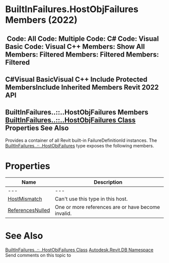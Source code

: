 # BuiltInFailures.HostObjFailures Members (2022)

﻿
 Code: All Code: Multiple Code: C# Code: Visual Basic Code: Visual C++  Members: Show All Members: Filtered Members: Filtered Members: Filtered   
---  
C#Visual BasicVisual C++
Include Protected MembersInclude Inherited Members
Revit 2022 API  
---  
BuiltInFailures..::..HostObjFailures Members  
[BuiltInFailures..::..HostObjFailures Class](e772a146-47dd-2d11-eae4-b84c7577c912.md "BuiltInFailures.HostObjFailures Class") Properties See Also  
---  
Provides a container of all Revit built-in FailureDefinitionId instances.
The [BuiltInFailures..::..HostObjFailures](e772a146-47dd-2d11-eae4-b84c7577c912.md "BuiltInFailures.HostObjFailures Class") type exposes the following members.
# Properties
| Name | Description |
| --- | --- |
| --- | --- | --- |
| [HostMismatch](659e52bd-7f85-ca60-5891-84b7e077257a.md "HostMismatch Property") | Can't use this type in this host. |
| [ReferencesNulled](8996b597-7f8b-20a1-a8be-419f830b0c5a.md "ReferencesNulled Property") | One or more references are or have become invalid. |

# See Also
[BuiltInFailures..::..HostObjFailures Class](e772a146-47dd-2d11-eae4-b84c7577c912.md "BuiltInFailures.HostObjFailures Class")
[Autodesk.Revit.DB Namespace](87546ba7-461b-c646-cbb1-2cb8f5bff8b2.md "Autodesk.Revit.DB Namespace")
Send comments on this topic to 